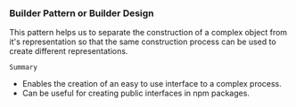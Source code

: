 ### Builder Pattern or Builder Design

This pattern helps us to separate the construction of a complex object from it's representation so that the same construction process can be used to create different representations.

`Summary`
- Enables the creation of an easy to use interface to a complex process.
- Can be useful for creating public interfaces in npm packages.